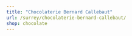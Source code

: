 ```yaml
---
title: "Chocolaterie Bernard Callebaut"
url: /surrey/chocolaterie-bernard-callebaut/
shop: chocolate
---
```

